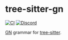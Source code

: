 # tree-sitter-gn

[![CI](https://github.com/amaanq/tree-sitter-gn/actions/workflows/ci.yml/badge.svg)](https://github.com/amaanq/tree-sitter-gn/actions/workflows/ci.yml)
[![Discord](https://img.shields.io/discord/1063097320771698699?logo=discord)](https://discord.gg/w7nTvsVJhm)

[GN](https://gn.googlesource.com/gn/+/main/docs/reference.md#grammar) grammar for
[tree-sitter](https://github.com/tree-sitter/tree-sitter).
